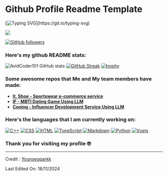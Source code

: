 # Github Profile Readme Template

[![Typing SVG](https://readme-typing-svg.herokuapp.com?font=Architects+Daughter&color=7AF79A&size=30&lines=Welcome+to+Yoonseo's+Github+!+!+!;)](https://git.io/typing-svg)

<img src="https://profile-counter.glitch.me/<Yoonseoparkk>/count.svg">

[![GitHub followers](https://img.shields.io/github/followers/Yoonseoparkk.svg?style=social&label=Followers)](https://github.com/Yoonseoparkk?tab=followers)

### Here's my github README stats:

![AvidCoder101 GitHub stats](https://github-readme-stats.vercel.app/api?username=Yoonseoparkk&show_icons=true&theme=radical) 
[![GitHub Streak](https://github-readme-streak-stats.herokuapp.com/?user=Yoonseoparkk&theme=radical)](https://git.io/streak-stats) 
[![trophy](https://github-profile-trophy.vercel.app/?username=Yoonseoparkk)](https://github.com/ryo-ma/github-profile-trophy)


### Some awesome repos that Me and My team members have made:

- **[It, Shoe - Sportswear e-commerce service](https://github.com/Yoonseoparkk/SKN01-2nd-4Team)**
- **[IF - MBTI Dating Game Using LLM](https://github.com/Yoonseoparkk/SKN01-4th-2Team)**
- **[Cooing - Influencer Development Service Using LLM](https://github.com/SKNETWORKS-FAMILY-AICAMP/SKN01-final-4Team)**


### Here's the languages that I am currently working on:
<p>
<a href="#"><img alt="C++" src="https://img.shields.io/badge/C%2B%2B-00599C?logo=cplusplus&logoColor=fff&style=flat"></a>
<a href="#"><img alt="CSS" src="https://img.shields.io/badge/CSS3-1572B6?logo=css3&logoColor=fff&style=flat"></a>
<a href="#"><img alt="HTML" src="https://img.shields.io/badge/HTML5-E34F26?logo=html5&logoColor=fff&style=flat"></a>
<a href="#"><img alt="TypeScript" src="https://img.shields.io/badge/TypeScript-F7DF1E?logo=typescript&logoColor=000&style=flat"></a>
<a href="https://www.markdownguide.org/"><img alt="Markdown" src="https://img.shields.io/badge/Markdown-000?logo=markdown&logoColor=fff&style=flat"></a>
<a href="https://www.python.org/"><img alt="Python" src="https://img.shields.io/badge/Python-3776AB?logo=python&logoColor=fff&style=flat"></a>
<a href="#"><img alt="Vuejs" src="https://img.shields.io/badge/Vue.js-4FC08D?logo=vue.js&logoColor=fff&style=flat"></a>
</p>


### Thank you for visiting my profile 🤓 

------

Credit : [Yoonseoparkk](https://github.com/Yoonseoparkk)

Last Edited On: 18/11/2024
